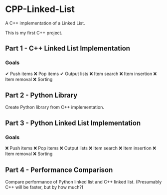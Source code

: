 ﻿# CPP-Linked-List

A C++ implementation of a Linked List.

This is my first C++ project.

## Part 1 - C++ Linked List Implementation
### Goals
 ✔ Push items
 ❌ Pop items
 ✔ Output lists
 ❌ Item search
 ❌ Item insertion
 ❌ Item removal
 ❌ Sorting

## Part 2 - Python Library
Create Python library from C++ implementation.

## Part 3 - Python Linked List Implementation
### Goals
 ❌ Push items
 ❌ Pop items
 ❌ Output lists
 ❌ Item search
 ❌ Item insertion
 ❌ Item removal
 ❌ Sorting

## Part 4 - Performance Comparison
Compare performance of Python linked list and C++ linked list.
(Presumably C++ will be faster, but by how much?)